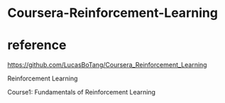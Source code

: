 # Coursera-Reinforcement-Learning

# reference
https://github.com/LucasBoTang/Coursera_Reinforcement_Learning

Reinforcement Learning

Course1: Fundamentals of Reinforcement Learning
